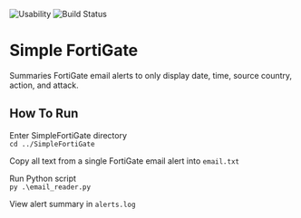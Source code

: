 ![Usability](https://img.shields.io/badge/Free_to_use-blue)
![Build Status](https://img.shields.io/badge/build-passing-brightgreen)

# Simple FortiGate

Summaries FortiGate email alerts to only display date, time, source country, action, and attack.

## How To Run

Enter SimpleFortiGate directory <br>
`cd ../SimpleFortiGate`

Copy all text from a single FortiGate email alert into `email.txt`

Run Python script <br>
`py .\email_reader.py`

View alert summary in `alerts.log`
